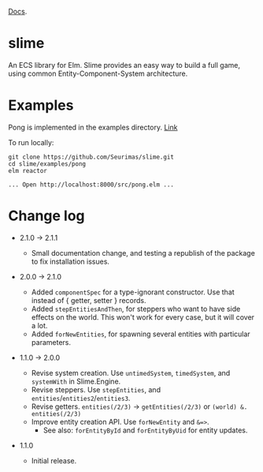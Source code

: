 [Docs](http://package.elm-lang.org/packages/seurimas/slime/latest).

# slime
An ECS library for Elm. Slime provides an easy way to build a full game, using common Entity-Component-System architecture.


# Examples
Pong is implemented in the examples directory. [Link](https://seurimas.github.io/slime/examples/pong/)

To run locally:

```
git clone https://github.com/Seurimas/slime.git
cd slime/examples/pong
elm reactor

... Open http://localhost:8000/src/pong.elm ...
```

# Change log
* 2.1.0 -> 2.1.1
  * Small documentation change, and testing a republish of the package to fix installation issues.
* 2.0.0 -> 2.1.0
  * Added `componentSpec` for a type-ignorant constructor. Use that instead of { getter, setter } records.
  * Added `stepEntitiesAndThen`, for steppers who want to have side effects on the world. This won't work for every case, but it will cover a lot.
  * Added `forNewEntities`, for spawning several entities with particular parameters.
* 1.1.0 -> 2.0.0
	* Revise system creation. Use `untimedSystem`, `timedSystem`, and `systemWith` in Slime.Engine.
	* Revise steppers. Use `stepEntities`, and `entities`/`entities2`/`entities3`.
	* Revise getters. `entities(/2/3)` -> `getEntities(/2/3)` or `(world) &. entities(/2/3)`
	* Improve entity creation API. Use `forNewEntity` and `&=>`.
		* See also: `forEntityById` and `forEntityByUid` for entity updates.

* 1.1.0
	* Initial release.
